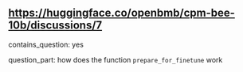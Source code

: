 ## https://huggingface.co/openbmb/cpm-bee-10b/discussions/7

contains_question: yes

question_part: how does the function ```prepare_for_finetune``` work
